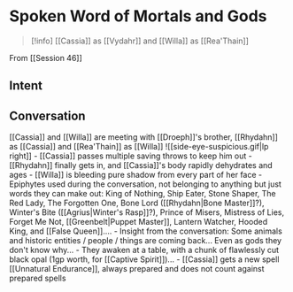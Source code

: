 # Spoken Word of Mortals and Gods

> [!info] [[Cassia]] as [[Vydahr]] and [[Willa]] as [[Rea'Thain]]

From [[Session 46]]

## Intent



## Conversation 

 [[Cassia]] and [[Willa]] are meeting with [[Droeph]]'s brother, [[Rhydahn]] as [[Cassia]] and [[Rea'Thain]] as [[Willa]] ![[side-eye-suspicious.gif|lp right]]
	- [[Cassia]] passes multiple saving throws to keep him out 
	- [[Rhydahn]] finally gets in, and [[Cassia]]'s body rapidly dehydrates and ages 
	- [[Willa]] is bleeding pure shadow from every part of her face
	- Epiphytes used during the conversation, not belonging to anything but just words they can make out: King of Nothing, Ship Eater, Stone Shaper, The Red Lady, The Forgotten One, Bone Lord ([[Rhydahn|Bone Master]]?), Winter's Bite ([[Agrius|Winter's Rasp]]?), Prince of Misers, Mistress of Lies, Forget Me Not, [[Greenbelt|Puppet Master]], Lantern Watcher, Hooded King, and [[False Queen]].... 
	- Insight from the conversation: Some animals and historic entities / people / things are coming back... Even as gods they don't know why...
	- They awaken at a table, with a chunk of flawlessly cut black opal (1gp worth, for [[Captive Spirit]])... 
		- [[Cassia]] gets a new spell [[Unnatural Endurance]], always prepared and does not count against prepared spells